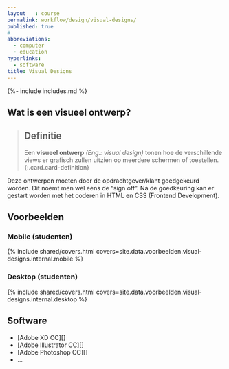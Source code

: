```yaml
---
layout   : course
permalink: workflow/design/visual-designs/
published: true
#
abbreviations:
  - computer
  - education
hyperlinks:
  - software
title: Visual Designs
---
```

{%- include includes.md %}

Wat is een visueel ontwerp?
---------------------------

> Definitie
> ---
> Een **visueel ontwerp** *(Eng.: visual design)* tonen hoe de verschillende views er grafisch zullen uitzien op meerdere schermen of toestellen.
{:.card.card-definition}

Deze ontwerpen moeten door de opdrachtgever/klant goedgekeurd worden. Dit noemt men wel eens de “sign off”.
Na de goedkeuring kan er gestart worden met het coderen in HTML en CSS (Frontend Development).

Voorbeelden
-----------

### Mobile (studenten)

{% include shared/covers.html covers=site.data.voorbeelden.visual-designs.internal.mobile %}

### Desktop (studenten)

{% include shared/covers.html covers=site.data.voorbeelden.visual-designs.internal.desktop %}

Software
--------

- [Adobe XD CC][]
- [Adobe Illustrator CC][]
- [Adobe Photoshop CC][]
- …